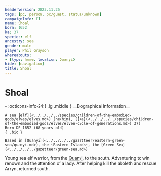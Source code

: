 ```yaml
---
headerVersion: 2023.11.25
tags: [pc, person, pc/guest, status/unknown]
campaignInfo: []
name: Shoal
born: 1652
ka: 37
species: elf
ancestry: sea
gender: male
player: Phil Grayson
whereabouts:
- {type: home, location: Quanyi}
hide: [navigation]
title: Shoal
---
```

# Shoal
<div class="grid cards ext-narrow-margin ext-one-column" markdown>
- :octicons-info-24:{ .lg .middle } __Biographical Information__

    A sea [elf](<../../../../species/children-of-the-embodied-gods/elves/elves.md>) (he/him), ([ka](<../../../../species/children-of-the-embodied-gods/elves/elven-cycle-of-generations.md>) 37)  
    Born DR 1652 (68 years old)  
    { .bio }

    Based in [Quanyi](<../../../../gazetteer/eastern-green-sea/quanyi.md>), the ~Eastern Islands~, the [Green Sea](<../../../../gazetteer/green-sea.md>)
</div>


Young sea elf warrior, from the [Quanyi](<../../../../gazetteer/eastern-green-sea/quanyi.md>), to the south. Adventuring to win renown and the attention of a lady. After helping kill the aboleth and rescue Arryn, returned south. 


